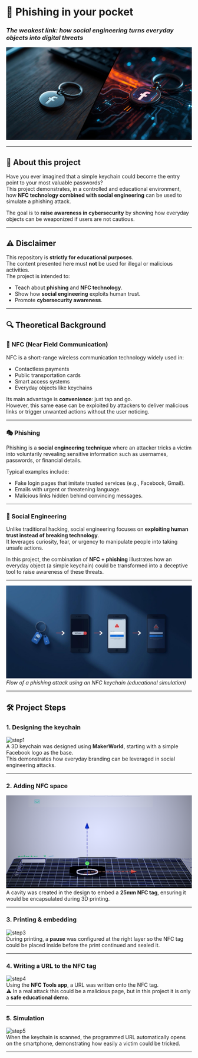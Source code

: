 # 🔑 Phishing in your pocket  
### *The weakest link: how social engineering turns everyday objects into digital threats*  

![nfc-keychain](https://github.com/daniellopezciber/phishing-in-your-pocket/blob/main/llavero%20facebook%201.jpg?raw=true)

---

## 🎯 About this project
Have you ever imagined that a simple keychain could become the entry point to your most valuable passwords?  
This project demonstrates, in a controlled and educational environment, how **NFC technology combined with social engineering** can be used to simulate a phishing attack.  

The goal is to **raise awareness in cybersecurity** by showing how everyday objects can be weaponized if users are not cautious.  

---

## ⚠️ Disclaimer
This repository is **strictly for educational purposes**.  
The content presented here must **not** be used for illegal or malicious activities.  
The project is intended to:  
- Teach about **phishing** and **NFC technology**.  
- Show how **social engineering** exploits human trust.  
- Promote **cybersecurity awareness**.  


---

## 🔍 Theoretical Background  

### 📡 NFC (Near Field Communication)  
NFC is a short-range wireless communication technology widely used in:  
- Contactless payments  
- Public transportation cards  
- Smart access systems  
- Everyday objects like keychains  

Its main advantage is **convenience**: just tap and go.  
However, this same ease can be exploited by attackers to deliver malicious links or trigger unwanted actions without the user noticing.  

---

### 🎭 Phishing  
Phishing is a **social engineering technique** where an attacker tricks a victim into voluntarily revealing sensitive information such as usernames, passwords, or financial details.  

Typical examples include:  
- Fake login pages that imitate trusted services (e.g., Facebook, Gmail).  
- Emails with urgent or threatening language.  
- Malicious links hidden behind convincing messages.  

---

### 🧠 Social Engineering  
Unlike traditional hacking, social engineering focuses on **exploiting human trust instead of breaking technology**.  
It leverages curiosity, fear, or urgency to manipulate people into taking unsafe actions.  

In this project, the combination of **NFC + phishing** illustrates how an everyday object (a simple keychain) could be transformed into a deceptive tool to raise awareness of these threats.  

---


![Phishing flow diagram](https://github.com/daniellopezciber/phishing-in-your-pocket/blob/main/nfc.jpg?raw=true)  
*Flow of a phishing attack using an NFC keychain (educational simulation)*  



---

## 🛠️ Project Steps  

### 1. Designing the keychain  
![step1](https://github.com/daniellopezciber/phishing-in-your-pocket/blob/main/dise%C3%B1o%20makerworld.png?raw=true)  
A 3D keychain was designed using **MakerWorld**, starting with a simple Facebook logo as the base.  
This demonstrates how everyday branding can be leveraged in social engineering attacks.  

---

### 2. Adding NFC space  
![step2](https://github.com/daniellopezciber/phishing-in-your-pocket/blob/main/dise%C3%B1o%20bambulab.png?raw=true)  
A cavity was created in the design to embed a **25mm NFC tag**, ensuring it would be encapsulated during 3D printing.  

---

### 3. Printing & embedding  
![step3](images/step3-printing.png)  
During printing, a **pause** was configured at the right layer so the NFC tag could be placed inside before the print continued and sealed it.  

---

### 4. Writing a URL to the NFC tag  
![step4](images/step4-writing.png)  
Using the **NFC Tools app**, a URL was written onto the NFC tag.  
⚠️ In a real attack this could be a malicious page, but in this project it is only a **safe educational demo**.  

---

### 5. Simulation  
![step5](images/step5-simulation.png)  
When the keychain is scanned, the programmed URL automatically opens on the smartphone, demonstrating how easily a victim could be tricked.  

---

